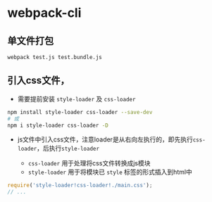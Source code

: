 # webpack-cli

## 单文件打包

```
webpack test.js test.bundle.js
```

## 引入css文件，

- 需要提前安装 `style-loader` 及 `css-loader`

```sh
npm install style-loader css-loader --save-dev
# 或
npm i style-loader css-loader -D
```

- js文件中引入css文件，注意loader是从右向左执行的，即先执行`css-loader`，后执行`style-loader`

  - `css-loader` 用于处理将css文件转换成js模块
  - `style-loader` 用于将模块已 `style` 标签的形式插入到html中

```js
require('style-loader!css-loader!./main.css');
// ...
```